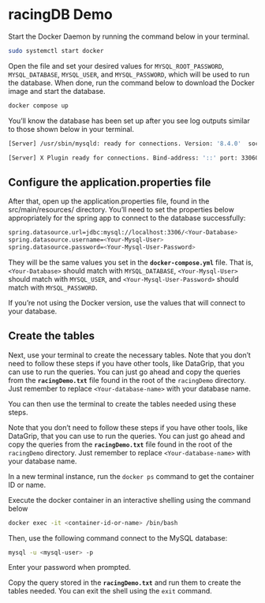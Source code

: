 # racingDB Demo

Start the Docker Daemon by running the command below in your terminal.

```bash
sudo systemctl start docker
```

Open the file and set your desired values for `MYSQL_ROOT_PASSWORD`, `MYSQL_DATABASE`, `MYSQL_USER`, and `MYSQL_PASSWORD`, which will be used to run the database. When done, run the command below to download the Docker image and start the database.

```bash
docker compose up
```

You’ll know the database has been set up after you see log outputs similar to those shown below in your terminal.

```bash
[Server] /usr/sbin/mysqld: ready for connections. Version: '8.4.0'  socket: '/var/run/mysqld/mysqld.sock'  port: 3306  MySQL Community Server - GPL.

[Server] X Plugin ready for connections. Bind-address: '::' port: 33060, socket: /var/run/mysqld/mysqlx.sock
```

## Configure the application.properties file
After that, open up the application.properties file, found in the src/main/resources/ directory. You’ll need to set the properties below appropriately for the spring app to connect to the database successfully:

```bash
spring.datasource.url=jdbc:mysql://localhost:3306/<Your-Database>
spring.datasource.username=<Your-Mysql-User>
spring.datasource.password=<Your-Mysql-User-Password>
```

They will be the same values you set in the **`docker-compose.yml`** file. That is, `<Your-Database>` should match with `MYSQL_DATABASE`, `<Your-Mysql-User>` should match with `MYSQL_USER`, and `<Your-Mysql-User-Password>` should match with `MYSQL_PASSWORD`.

If you’re not using the Docker version, use the values that will connect to your database.

## Create the tables
Next, use your terminal to create the necessary tables. Note that you don’t need to follow these steps if you have other tools, like DataGrip, that you can use to run the queries. You can just go ahead and copy the queries from the **`racingDemo.txt`** file found in the root of the `racingDemo` directory. Just remember to replace `<Your-database-name>` with your database name.

You can then use the terminal to create the tables needed using these steps.

Note that you don’t need to follow these steps if you have other tools, like DataGrip, that you can use to run the queries. You can just go ahead and copy the queries from the **`racingDemo.txt`** file found in the root of the `racingDemo` directory. Just remember to replace `<Your-database-name>` with your database name.

In a new terminal instance, run the `docker ps` command to get the container ID or name.

Execute the docker container in an interactive shelling using the command below

```bash
docker exec -it <container-id-or-name> /bin/bash
```

Then, use the following command connect to the MySQL database:

```bash
mysql -u <mysql-user> -p
```
	
Enter your password when prompted.

Copy the query stored in the **`racingDemo.txt`** and run them to create the tables needed. You can exit the shell using the `exit` command.